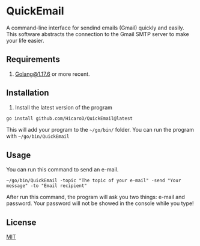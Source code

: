 # QuickEmail
A command-line interface for sendind emails (Gmail) quickly and easily. This software abstracts the connection to the Gmail SMTP server to make your life easier.

## Requirements

1. [Golang@1.17.6](https://go.dev/dl/) or more recent.

## Installation

1. Install the latest version of the program

```bash
go install github.com/HicaroD/QuickEmail@latest
```

This will add your program to the `~/go/bin/` folder. You can run the program with `~/go/bin/QuickEmail`

## Usage

You can run this command to send an e-mail.

```
~/go/bin/QuickEmail -topic "The topic of your e-mail" -send "Your message" -to "Email recipient"
```

After run this command, the program will ask you two things: e-mail and password. Your password will not be showed in the console while you type!

## License
[MIT](./LICENSE)
